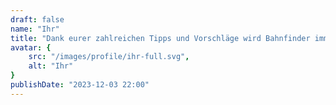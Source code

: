 ```yaml
---
draft: false
name: "Ihr"
title: "Dank eurer zahlreichen Tipps und Vorschläge wird Bahnfinder immer und immer besser. Danke!"
avatar: {
    src: "/images/profile/ihr-full.svg",
    alt: "Ihr"
}
publishDate: "2023-12-03 22:00"
---
```

